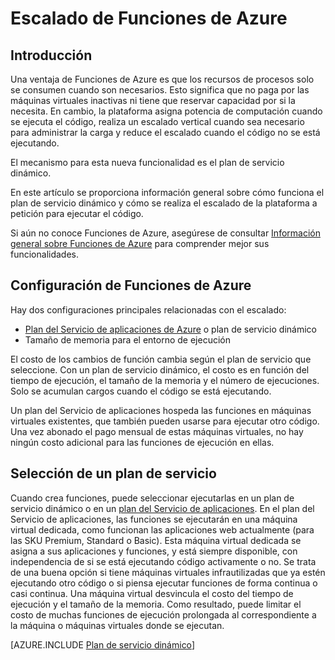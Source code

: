 <properties
   pageTitle="Escalación de Funciones de Azure | Microsoft Azure"
   description="Comprenda cómo se realiza la escalación de Funciones de Azure para satisfacer las necesidades de las cargas de trabajo orientadas a eventos."
   services="functions"
   documentationCenter="na"
   authors="dariagrigoriu"
   manager="erikre"
   editor=""
   tags=""
   keywords="Azure funciones, funciones, procesamiento de eventos, webhooks, proceso dinámico, arquitectura sin servidor"/>

<tags
   ms.service="functions"
   ms.devlang="multiple"
   ms.topic="reference"
   ms.tgt_pltfrm="multiple"
   ms.workload="na"
   ms.date="08/03/2016"
   ms.author="dariagrigoriu"/>

# Escalado de Funciones de Azure

## Introducción

Una ventaja de Funciones de Azure es que los recursos de procesos solo se consumen cuando son necesarios. Esto significa que no paga por las máquinas virtuales inactivas ni tiene que reservar capacidad por si la necesita. En cambio, la plataforma asigna potencia de computación cuando se ejecuta el código, realiza un escalado vertical cuando sea necesario para administrar la carga y reduce el escalado cuando el código no se está ejecutando.

El mecanismo para esta nueva funcionalidad es el plan de servicio dinámico.

En este artículo se proporciona información general sobre cómo funciona el plan de servicio dinámico y cómo se realiza el escalado de la plataforma a petición para ejecutar el código.

Si aún no conoce Funciones de Azure, asegúrese de consultar [Información general sobre Funciones de Azure](functions-overview.md) para comprender mejor sus funcionalidades.

## Configuración de Funciones de Azure

Hay dos configuraciones principales relacionadas con el escalado:

* [Plan del Servicio de aplicaciones de Azure](../app-service/azure-web-sites-web-hosting-plans-in-depth-overview.md) o plan de servicio dinámico
* Tamaño de memoria para el entorno de ejecución

El costo de los cambios de función cambia según el plan de servicio que seleccione. Con un plan de servicio dinámico, el costo es en función del tiempo de ejecución, el tamaño de la memoria y el número de ejecuciones. Solo se acumulan cargos cuando el código se está ejecutando.

Un plan del Servicio de aplicaciones hospeda las funciones en máquinas virtuales existentes, que también pueden usarse para ejecutar otro código. Una vez abonado el pago mensual de estas máquinas virtuales, no hay ningún costo adicional para las funciones de ejecución en ellas.

## Selección de un plan de servicio

Cuando crea funciones, puede seleccionar ejecutarlas en un plan de servicio dinámico o en un [plan del Servicio de aplicaciones](../app-service/azure-web-sites-web-hosting-plans-in-depth-overview.md). En el plan del Servicio de aplicaciones, las funciones se ejecutarán en una máquina virtual dedicada, como funcionan las aplicaciones web actualmente (para las SKU Premium, Standard o Basic). Esta máquina virtual dedicada se asigna a sus aplicaciones y funciones, y está siempre disponible, con independencia de si se está ejecutando código activamente o no. Se trata de una buena opción si tiene máquinas virtuales infrautilizadas que ya estén ejecutando otro código o si piensa ejecutar funciones de forma continua o casi continua. Una máquina virtual desvincula el costo del tiempo de ejecución y el tamaño de la memoria. Como resultado, puede limitar el costo de muchas funciones de ejecución prolongada al correspondiente a la máquina o máquinas virtuales donde se ejecutan.

[AZURE.INCLUDE [Plan de servicio dinámico](../../includes/functions-dynamic-service-plan.md)]

<!---HONumber=AcomDC_0803_2016-->